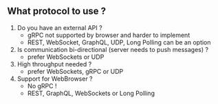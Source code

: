 ## What protocol to use ?

1. Do you have an external API ? 
   - gRPC not supported by browser and harder to implement
   - REST, WebSocket, GraphQL, UDP, Long Polling can be an option
2. Is communication bi-directional (server needs to push messages) ?
   - prefer WebSockets or UDP
3. High throughput needed ?
   - prefer WebSockets, gRPC or UDP
4. Support for WebBrowser ?
   - No gRPC !
   - REST, GraphQL, WebSockets or Long Polling